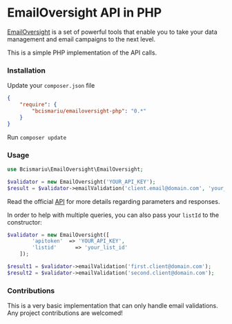 # EmailOversight API in PHP

[EmailOversight](https://emailoversight.com) is a set of powerful tools that enable you to take your data
management and email campaigns to the next level.

This is a simple PHP implementation of the API calls.

### Installation
Update your `composer.json` file
```json
{
    "require": {
        "bcismariu/emailoversight-php": "0.*"
    }
}
```
Run `composer update`

### Usage
```php
use Bcismariu\EmailOversight\EmailOversight;

$validator = new EmailOversight('YOUR_API_KEY');
$result = $validator->emailValidation('client.email@domain.com', 'your_list_id');
```
Read the official [API](https://login.emailoversight.com/ApiPage/EmailValidation) for more details regarding parameters and responses.

In order to help with multiple queries, you can also pass your `listId` to the constructor:
```php
$validator = new EmailOversight([
		'apitoken'	=> 'YOUR_API_KEY',
		'listid'	  => 'your_list_id'
	]);

$result1 = $validator->emailValidation('first.client@domain.com');
$result2 = $validator->emailValidation('second.client@domain.com');
```

### Contributions

This is a very basic implementation that can only handle email validations. Any project contributions are welcomed!
